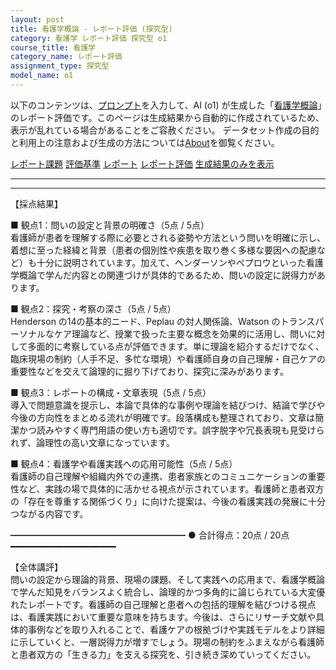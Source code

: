 ```yaml
---
layout: post
title: 看護学概論 - レポート評価 (探究型)
category: 看護学 レポート評価 探究型 o1
course_title: 看護学
category_name: レポート評価
assignment_type: 探究型
model_name: o1
---
```


以下のコンテンツは、[プロンプト](https://github.com/takedatoshiyuki/synthetic_assignments/tree/main/generated/看護学/o1/prompt_レポート評価-探究型.md)を入力して、AI (o1) が生成した「[看護学概論](/contents/看護学/)」のレポート評価です。このページは生成結果から自動的に作成されているため、表示が乱れている場合があることをご容赦ください。
データセット作成の目的と利用上の注意および生成の方法については[About](/About)を御覧ください。

[レポート課題](../レポート課題-探究型)
[評価基準](../評価基準-探究型)
[レポート](../レポート-探究型)
[レポート評価](../レポート評価-探究型)
[生成結果のみを表示](https://github.com/takedatoshiyuki/synthetic_assignments/tree/main/generated/看護学/o1/レポート評価-探究型.md)
  

***
***
  
【採点結果】

■ 観点1：問いの設定と背景の明確さ（5点 / 5点）  
看護師が患者を理解する際に必要とされる姿勢や方法という問いを明確に示し、着想に至った経緯と背景（患者の個別性や疾患を取り巻く多様な要因への配慮など）も十分に説明されています。加えて、ヘンダーソンやペプロウといった看護学概論で学んだ内容との関連づけが具体的であるため、問いの設定に説得力があります。

■ 観点2：探究・考察の深さ（5点 / 5点）  
Henderson の14の基本的ニード、Peplau の対人関係論、Watson のトランスパーソナルなケア理論など、授業で扱った主要な概念を効果的に活用し、問いに対して多面的に考察している点が評価できます。単に理論を紹介するだけでなく、臨床現場の制約（人手不足、多忙な環境）や看護師自身の自己理解・自己ケアの重要性などを交えて論理的に掘り下げており、探究に深みがあります。

■ 観点3：レポートの構成・文章表現（5点 / 5点）  
導入で問題意識を提示し、本論で具体的な事例や理論を結びつけ、結論で学びや今後の方向性をまとめる流れが明確です。段落構成も整理されており、文章は簡潔かつ読みやすく専門用語の使い方も適切です。誤字脱字や冗長表現も見受けられず、論理性の高い文章になっています。

■ 観点4：看護学や看護実践への応用可能性（5点 / 5点）  
看護師の自己理解や組織内外での連携、患者家族とのコミュニケーションの重要性など、実践の場で具体的に活かせる視点が示されています。看護師と患者双方の「存在を尊重する関係づくり」に向けた提案は、今後の看護実践の発展に十分つながる内容です。

━━━━━━━━━━━━━━━━━━━━
● 合計得点：20点 / 20点  
━━━━━━━━━━━━━━━━━━━━

【全体講評】  
問いの設定から理論的背景、現場の課題、そして実践への応用まで、看護学概論で学んだ知見をバランスよく統合し、論理的かつ多角的に論じられている大変優れたレポートです。看護師の自己理解と患者への包括的理解を結びつける視点は、看護実践において重要な意味を持ちます。今後は、さらにリサーチ文献や具体的事例などを取り入れることで、看護ケアの根拠づけや実践モデルをより詳細に示していくと、一層説得力が増すでしょう。現場の制約をふまえながら看護師と患者双方の「生きる力」を支える探究を、引き続き深めていってください。
